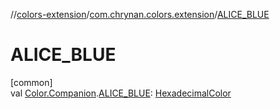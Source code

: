 //[colors-extension](../../index.md)/[com.chrynan.colors.extension](index.md)/[ALICE_BLUE](-a-l-i-c-e_-b-l-u-e.md)

# ALICE_BLUE

[common]\
val [Color.Companion](../../../colors-core/colors-core/com.chrynan.colors/-color/-companion/index.md).[ALICE_BLUE](-a-l-i-c-e_-b-l-u-e.md): [HexadecimalColor](../../../colors-core/colors-core/com.chrynan.colors/-hexadecimal-color/index.md)
